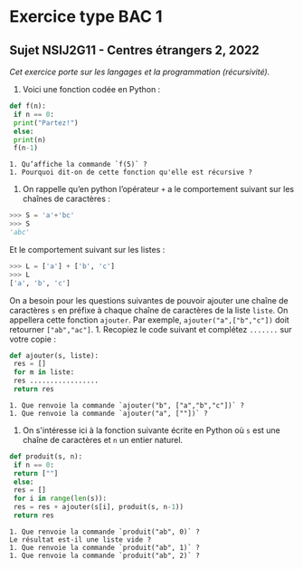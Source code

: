# Exercice type BAC 1
## Sujet NSIJ2G11 - Centres étrangers 2, 2022

*Cet exercice porte sur les langages et la programmation (récursivité).* 

1. Voici une fonction codée en Python :
```Python
def f(n): 
 if n == 0: 
 print("Partez!") 
 else: 
 print(n) 
 f(n-1) 
```
    1. Qu’affiche la commande `f(5)` ?  
    1. Pourquoi dit-on de cette fonction qu'elle est récursive ?  

1. On rappelle qu’en python l’opérateur `+` a le comportement suivant sur les chaînes de caractères :
```Python
>>> S = 'a'+'bc' 
>>> S 
'abc'
```
Et le comportement suivant sur les listes :
```Python
>>> L = ['a'] + ['b', 'c'] 
>>> L 
['a', 'b', 'c'] 
```
On a besoin pour les questions suivantes de pouvoir ajouter une chaîne de caractères `s` en préfixe à chaque chaîne de caractères de la liste `liste`. On appellera cette fonction `ajouter`.  Par exemple, `ajouter("a",["b","c"])` doit retourner `["ab","ac"]`.
    1. Recopiez le code suivant et complétez `.......` sur votre copie :
```Python
def ajouter(s, liste): 
 res = [] 
 for m in liste: 
 res ................. 
 return res  
```  
    1. Que renvoie la commande `ajouter("b", ["a","b","c"])` ?  
    1. Que renvoie la commande `ajouter("a", [""])` ?  


1. On s'intéresse ici à la fonction suivante écrite en Python où `s` est une chaîne de caractères et `n` un entier naturel.  
```Python
def produit(s, n): 
 if n == 0: 
 return [""] 
 else: 
 res = [] 
 for i in range(len(s)): 
 res = res + ajouter(s[i], produit(s, n-1)) 
 return res
```
    1. Que renvoie la commande `produit("ab", 0)` ?  
    Le résultat est-il une liste vide ?  
    1. Que renvoie la commande `produit("ab", 1)` ?  
    1. Que renvoie la commande `produit("ab", 2)` ?